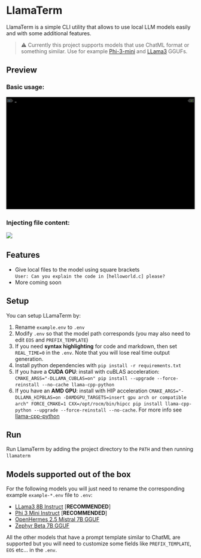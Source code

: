 # LlamaTerm
LlamaTerm is a simple CLI utility that allows to use local LLM models easily and with some additional features.
> :warning: Currently this project supports models that use ChatML format or something similar. Use for example [Phi-3-mini](https://huggingface.co/microsoft/Phi-3-mini-4k-instruct-gguf) and [LLama3](https://huggingface.co/bartowski/Meta-Llama-3-8B-Instruct-GGUF) GGUFs.

## Preview
### Basic usage:
<img src="https://raw.githubusercontent.com/Belluxx/LlamaTerm/main/static/example1.gif" height="300" />

### Injecting file content:
<img src="https://raw.githubusercontent.com/Belluxx/LlamaTerm/main/static/example2.gif" height="300" />

## Features
- Give local files to the model using square brackets\
`User: Can you explain the code in [helloworld.c] please?`
- More coming soon

## Setup
You can setup LLamaTerm by:
1) Rename `example.env` to `.env`
2) Modify `.env` so that the model path corresponds (you may also need to edit `EOS` and `PREFIX_TEMPLATE`)
3) If you need **syntax highlighting** for code and markdown, then set `REAL_TIME=0` in the `.env`. Note that you will lose real time output generation.
4) Install python dependencies with `pip install -r requirements.txt`
5) If you have a **CUDA GPU**: install with cuBLAS acceleration: `CMAKE_ARGS="-DLLAMA_CUBLAS=on" pip install --upgrade --force-reinstall --no-cache llama-cpp-python`
6) If you have an **AMD GPU**: install with HIP acceleration `CMAKE_ARGS="-DLLAMA_HIPBLAS=on -DAMDGPU_TARGETS=insert gpu arch or compatible arch" FORCE_CMAKE=1 CXX=/opt/rocm/bin/hipcc pip install llama-cpp-python --upgrade --force-reinstall --no-cache`. For more info see [llama-cpp-python](https://github.com/abetlen/llama-cpp-python)

## Run
Run LlamaTerm by adding the project directory to the `PATH` and then running `llamaterm`

## Models supported out of the box
For the following models you will just need to rename the corresponding example `example-*.env` file to `.env`:
* [LLama3 8B Instruct](https://huggingface.co/bartowski/Meta-Llama-3-8B-Instruct-GGUF) [**RECOMMENDED**]
* [Phi 3 Mini Instruct](https://huggingface.co/microsoft/Phi-3-mini-4k-instruct-gguf) [**RECOMMENDED**]
* [OpenHermes 2.5 Mistral 7B GGUF](https://huggingface.co/TheBloke/OpenHermes-2.5-Mistral-7B-GGUF/tree/main)
* [Zephyr Beta 7B GGUF](https://huggingface.co/TheBloke/zephyr-7B-beta-GGUF/tree/main)

All the other models that have a prompt template similar to ChatML are supported but you will need to customize some fields like `PREFIX_TEMPLATE`, `EOS` etc... in the `.env`.
